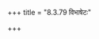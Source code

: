 +++
title = "8.3.79 विभाषेटः"

+++
<div class="card-group border border-primary">

<div class="js_include vritti_l2 " urlPattern="https://raw.githubusercontent.com/sanskrit/ashtadhyayi/master/padachcheda/pada-8.3/8.3.79.txt"  title="पदच्छेदः" dataType="txt"> </div>  

<div class="js_include vritti_l2 " urlPattern="https://raw.githubusercontent.com/sanskrit/ashtadhyayi_com_transforms/master/sUtra-commentaries/sUtra-basics/ss/pada-8.3/8.3.79.md"  title="सानुवृत्तिसूत्रम् २"> </div>  

<div class="js_include vritti_l1 " urlPattern="https://raw.githubusercontent.com/sanskrit/ashtadhyayi/master/full_sutra/pada-8.3/8.3.79.txt"  title="सानुवृत्तिसूत्रम्" dataType="txt"> </div>  

<div class="js_include vritti_l2 " urlPattern="https://raw.githubusercontent.com/sanskrit/ashtadhyayi_com_transforms/master/sUtra-commentaries/sUtra-basics/pc/pada-8.3/8.3.79.md"  title="पदच्छेदः २"> </div>  

<div class="js_include vritti_l2 collapsed " urlPattern="https://raw.githubusercontent.com/sanskrit/ashtadhyayi_com_transforms/master/sUtra-commentaries/sUtra-basics/ad/pada-8.3/8.3.79.md"  title="अधिकारः"> </div>  

<div class="js_include vritti_l2 collapsed " urlPattern="https://raw.githubusercontent.com/sanskrit/ashtadhyayi_com_transforms/master/sUtra-commentaries/sUtra-basics/an/pada-8.3/8.3.79.md"  title="अनुवृत्तिः"> </div>  

<div class="js_include vritti_l2 collapsed " urlPattern="https://raw.githubusercontent.com/sanskrit/ashtadhyayi/master/topic/pada-8.3/8.3.79.txt"  title="विषयः" dataType="txt"> </div>  
</div>



<div class="card-group border border-secondary">
<div class="js_include vritti_l1" urlPattern="https://raw.githubusercontent.com/sanskrit/ashtadhyayi/master/sumit_garg_english/pada-8.3/8.3.79.txt"  title="गार्गसुमितानुवादः" dataType="txt" script="english"> </div>  

<div class="js_include vritti_l1" urlPattern="https://raw.githubusercontent.com/sanskrit/ashtadhyayi_com_transforms/master/sUtra-commentaries/sutrartha_english/pada-8.3/8.3.79.md" title="नीलेशाङ्ग्लवृत्तिः" > </div>  


<div class="js_include vritti_l1" urlPattern="https://raw.githubusercontent.com/sanskrit/ashtadhyayi/master/vAsu-summary/pada-8.3/8.3.79.md" fieldNames="vRtti,vRtti_eng" title="श्रीशचन्द्रवासुः-सारः" script="english"> </div>  

<div class="js_include vritti_l1 collapsed" urlPattern="https://raw.githubusercontent.com/sanskrit/ashtadhyayi_com_transforms/master/sUtra-commentaries/vasu_english_summary/pada-8.3/8.3.79.md" title="श्रीशचन्द्रवासुः-आङ्ग्लसारः" script="english"> </div>  


<div class="js_include vritti_l1" urlPattern="https://raw.githubusercontent.com/sanskrit/ashtadhyayi_com_transforms/master/sUtra-commentaries/vasu_english/pada-8.3/8.3.79.md" title="श्रीशचन्द्रवासुः" script="english"> </div>  

<div class="js_include vritti_l1 collapsed" urlPattern="https://raw.githubusercontent.com/sanskrit/ashtadhyayi/master/satishabodha/pada-8.3/8.3.79.md"  title="सतीशबोधः"> </div>  

<div class="js_include vritti_l1" urlPattern="https://raw.githubusercontent.com/sanskrit/ashtadhyayi_com_transforms/master/sUtra-commentaries/sutrartha/sa/pada-8.3/8.3.79.md" title="नीलेशवृत्तिः"> </div>  

</div>



<div class="card-group border border-primary">
<div class="js_include vritti_l1" urlPattern="https://raw.githubusercontent.com/sanskrit/ashtadhyayi_com_transforms/master/sUtra-commentaries/kashika/pada-8.3/8.3.79.md" title="काशिका" > </div>  

<div class="js_include collapsed vritti_l2" urlPattern="https://raw.githubusercontent.com/sanskrit/ashtadhyayi_com_transforms/master/sUtra-commentaries/nyaas/pada-8.3/8.3.79.md"  title="न्यासः"  > </div>  
<div class="js_include collapsed vritti_l2" urlPattern="https://raw.githubusercontent.com/sanskrit/ashtadhyayi_com_transforms/master/sUtra-commentaries/padamanjari/pada-8.3/8.3.79.md"  title="पदमञ्जरी" > </div>  
</div>

<div class="js_include vritti_l1" urlPattern="https://raw.githubusercontent.com/sanskrit/ashtadhyayi_com_transforms/master/sUtra-commentaries/sutrartha/sd/pada-8.3/8.3.79.md" title="नीलेशविस्तारः" > </div>  

<div class="card-group border border-primary">
<div class="js_include vritti_l1" urlPattern="https://raw.githubusercontent.com/sanskrit/ashtadhyayi_com_transforms/master/sUtra-commentaries/bhashya/pada-8.3/8.3.79.md" title="महाभाष्यम्" > </div>  
<div class="js_include collapsed vritti_l1" urlPattern="https://raw.githubusercontent.com/sanskrit/ashtadhyayi_com_transforms/master/sUtra-commentaries/pradeep/pada-8.3/8.3.79.md" title="प्रदीपः" > </div>  
</div>

<div class="card-group border border-primary">
<div class="js_include vritti_l1" urlPattern="https://raw.githubusercontent.com/sanskrit/ashtadhyayi_com_transforms/master/sUtra-commentaries/kaumudi/pada-8.3/8.3.79.md"  title="सिद्धान्तकौमुदी" > </div>  
<div class="js_include collapsed vritti_l2" urlPattern="https://raw.githubusercontent.com/sanskrit/ashtadhyayi_com_transforms/master/sUtra-commentaries/balamanorama/pada-8.3/8.3.79.md"  title="बालमनोरमा" > </div>  
<div class="js_include collapsed vritti_l2" urlPattern="https://raw.githubusercontent.com/sanskrit/ashtadhyayi_com_transforms/master/sUtra-commentaries/tattvabodhini/pada-8.3/8.3.79.md"  title="तत्त्वबोधिनी" > </div>  
</div>  
<div class="js_include vritti_l1" urlPattern="https://raw.githubusercontent.com/sanskrit/ashtadhyayi_com_transforms/master/sUtra-commentaries/laghukaumudi/pada-8.3/8.3.79.md"  title="लघुकौमुदी" > </div>  